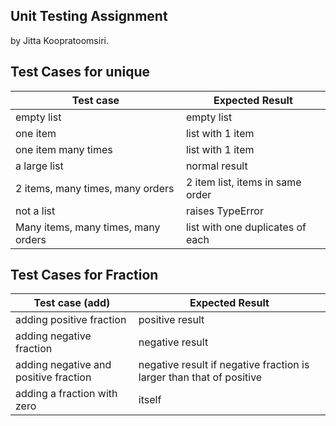 ## Unit Testing Assignment

by Jitta Koopratoomsiri.


## Test Cases for unique

| Test case              |  Expected Result    |
|------------------------|---------------------|
| empty list             |  empty list         |
| one item               |  list with 1 item   |
| one item many times    |  list with 1 item   |
| a large list           |  normal result      |
| 2 items, many times, many orders | 2 item list, items in same order  |
| not a list             |  raises TypeError   |
| Many items, many times, many orders |  list with one duplicates of each  |

## Test Cases for Fraction

<!-- | Test case (__init__)   |  Expected Result    |
|------------------------|---------------------|
| not an integer or float   |  raises TypeError   |
| zero as a numerator    |  fraction is equal to zero  |
| zero as a denominator  |                     |
| zero as both numerator and denominator |  list with 1 item   | -->

<!-- | Test case (__str__)    |  Expected Result    |
|------------------------|---------------------| -->


| Test case (__add__)    |  Expected Result    |
|------------------------|---------------------|
| adding positive fraction  |  positive result |
| adding negative fraction  |  negative result |
| adding negative and positive fraction | negative result if negative fraction is larger than that of positive |
| adding a fraction with zero  |    itself     |

<!-- | Test case (__sub__)    |  Expected Result    |
|------------------------|---------------------| -->

<!-- | Test case (__mul__)    |  Expected Result    |
|------------------------|---------------------| -->
<!-- 
| Test case (__eq__)     |  Expected Result    |
|------------------------|---------------------| -->

<!-- | Test case (__gt__)     |  Expected Result    |
|------------------------|---------------------| -->
<!-- 
| Test case (__neg__)    |  Expected Result    |
|------------------------|---------------------| -->



